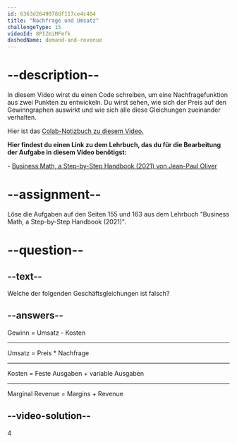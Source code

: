 ```yaml
---
id: 6363d2649078df117ce4c404
title: "Nachfrage und Umsatz"
challengeType: 15
videoId: 8PIZmiMFmfk
dashedName: demand-and-revenue
---
```


# --description--

In diesem Video wirst du einen Code schreiben, um eine Nachfragefunktion aus zwei Punkten zu entwickeln. Du wirst sehen, wie sich der Preis auf den Gewinngraphen auswirkt und wie sich alle diese Gleichungen zueinander verhalten.

Hier ist das <a href="https://colab.research.google.com/drive/1foxkSd90q1tHCSqyY6NFAEnMfH0nNwXe?usp=sharing" target="_blank" rel="noopener noreferrer nofollow">Colab-Notizbuch zu diesem Video.</a>

**Hier findest du einen Link zu dem Lehrbuch, das du für die Bearbeitung der Aufgabe in diesem Video benötigst:**

\- <a href="https://lyryx.com/subjects/business/business-mathematics/" target="_blank" rel="noopener noreferrer nofollow">Business Math, a Step-by-Step Handbook (2021) von Jean-Paul Oliver</a>

# --assignment--

Löse die Aufgaben auf den Seiten 155 und 163 aus dem Lehrbuch "Business Math, a Step-by-Step Handbook (2021)".

# --question--

## --text--

Welche der folgenden Geschäftsgleichungen ist falsch?

## --answers--

Gewinn = Umsatz - Kosten

---

Umsatz = Preis * Nachfrage

---

Kosten = Feste Ausgaben + variable Ausgaben

---

Marginal Revenue = Margins + Revenue

## --video-solution--

4
